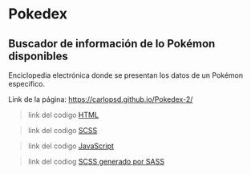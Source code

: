 # Pokedex

##  Buscador de información de lo Pokémon disponibles
Enciclopedia electrónica donde se presentan los datos de un Pokémon especifico.

Link de la página: https://carlopsd.github.io/Pokedex-2/

> link del codigo [HTML](https://github.com/Carlopsd/Pokedex-2/blob/main/index.html)

> link del codigo [SCSS](https://github.com/Carlopsd/Pokedex-2/tree/main/scss)

> link del codigo [JavaScript](https://github.com/Carlopsd/Pokedex-2/blob/main/js/index.js)

> link del codiog [SCSS generado por SASS](https://github.com/Carlopsd/Pokedex-2/blob/main/css/index.css)
